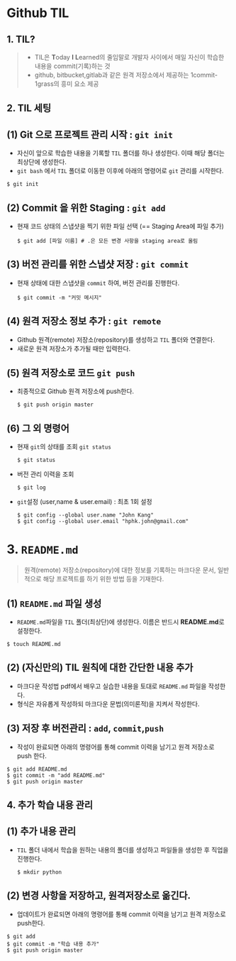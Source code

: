 # Github TIL

## 1. TIL?

>- TIL은 **T**oday **I**  **L**earned의 줄임말로 개발자 사이에서 매일 자신이 학습한 내용을 commit(기록)하는 것
>- github, bitbucket,gitlab과 같은 원격 저장소에서 제공하는 1commit-1grass의 흥미 요소 제공



## 2. TIL 세팅

## (1) Git 으로 프로젝트 관리 시작 : `git init`

- 자신이 앞으로 학습한 내용을 기록할 `TIL` 폴더를 하나 생성한다. 이때 해당 폴더는 최상단에 생성한다.
- `git bash` 에서 `TIL` 폴더로 이동한 이후에 아래의 명령어로 `git` 관리를 시작한다.

``` shell
$ git init
```



## (2) Commit 을 위한 Staging : `git add`

- 현재 코드 상태의 스냅샷을 찍기 위한 파일 선택 (== Staging Area에 파일 추가)

  ```Shell
  $ git add [파일 이름] # .은 모든 변경 사항을 staging area로 올림
  ```

  

## (3) 버전 관리를 위한 스냅샷 저장 : `git commit`

- 현재 상태에 대한 스냅샷을 `commit` 하여, 버전 관리를 진행한다.

  ```Shell
  $ git commit -m "커밋 메시지"
  ```

## (4) 원격 저장소 정보 추가 : `git remote`

- Github 원격(remote) 저장소(repository)를 생성하고 `TIL` 폴더와 연결한다.
- 새로운 원격 저장소가 추가될 때만 입력한다.



## (5) 원격 저장소로 코드 `git push`

- 최종적으로 Github 원격 저장소에 push한다.

  ```Shell
  $ git push origin master
  ```

  

## (6) 그 외 명령어

- 현재 `git`의 상태를 조회 `git status`

  ```Shell
  $ git status
  ```

- 버전 관리 이력을 조회

  ```shell
  $ git log
  ```

  

- `git`설정 (user,name & user.email) : 최초 1회 설정

  ```shell
  $ git config --global user.name "John Kang"
  $ git config --global user.email "hphk.john@gmail.com"
  ```



# 3. `README.md`

> 원격(remote) 저장소(repository)에 대한 정보를 기록하는 마크다운 문서, 일반적으로 해당 프로젝트를 하기 위한 방법 등을 기재한다.

## (1) `README.md` 파일 생성

- `README.md`파일을 `TIL` 폴더(최상단)에 생성한다. 이름은 반드시 **README.md**로 설정한다. 

```
$ touch README.md
```

## (2) (자신만의) TIL 원칙에 대한 간단한 내용 추가

- 마크다운 작성법 pdf에서 배우고 실습한 내용을 토대로 `README.md` 파일을 작성한다.
- 형식은 자유롭게 작성하되 마크다운 문법(의미론적)을 지켜서 작성한다.



## (3) 저장 후 버전관리 : `add`, `commit`,`push`

- 작성이 완료되면 아래의 명령어를 통해 commit 이력을 남기고 원격 저장소로 push 한다.

```shell
$ git add README.md
$ git commit -m "add README.md"
$ git push origin master
```



## 4. 추가 학습 내용 관리

## (1) 추가 내용 관리

- `TIL` 폴더 내에서 학습을 원하는 내용의 폴더를 생성하고 파일들을 생성한 후 직업을 진행한다.

  ```shell
  $ mkdir python
  ```

## (2) 변경 사항을 저장하고, 원격저장소로 옮긴다.

- 업데이트가 완료되면 아래의 명령어를 통해 commit 이력을 남기고 원격 저장소로 push한다.

```Shell
$ git add 
$ git commit -m "학습 내용 추가"
$ git push origin master
```

